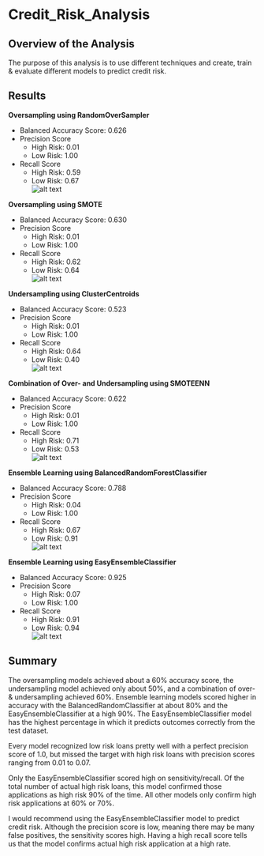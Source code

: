 # Credit_Risk_Analysis

## Overview of the Analysis
The purpose of this analysis is to use different techniques and create, train & evaluate different models to predict credit risk.

## Results
**Oversampling using RandomOverSampler**
- Balanced Accuracy Score: 0.626
- Precision Score
    - High Risk: 0.01
    - Low Risk: 1.00
- Recall Score
    - High Risk: 0.59
    - Low Risk: 0.67\
![alt text]()

**Oversampling using SMOTE**
- Balanced Accuracy Score: 0.630
- Precision Score
    - High Risk: 0.01
    - Low Risk: 1.00
- Recall Score
    - High Risk: 0.62
    - Low Risk: 0.64\
![alt text]()

**Undersampling using ClusterCentroids**
- Balanced Accuracy Score: 0.523
- Precision Score
    - High Risk: 0.01
    - Low Risk: 1.00
- Recall Score
    - High Risk: 0.64
    - Low Risk: 0.40\
![alt text]()

**Combination of Over\- and Undersampling using SMOTEENN**
- Balanced Accuracy Score: 0.622
- Precision Score
    - High Risk: 0.01
    - Low Risk: 1.00
- Recall Score
    - High Risk: 0.71
    - Low Risk: 0.53\
![alt text]()

**Ensemble Learning using BalancedRandomForestClassifier**
- Balanced Accuracy Score: 0.788
- Precision Score
    - High Risk: 0.04
    - Low Risk: 1.00
- Recall Score
    - High Risk: 0.67
    - Low Risk: 0.91\
![alt text]()

**Ensemble Learning using EasyEnsembleClassifier**
- Balanced Accuracy Score: 0.925
- Precision Score
    - High Risk: 0.07
    - Low Risk: 1.00
- Recall Score
    - High Risk: 0.91
    - Low Risk: 0.94\
![alt text]()

## Summary
The oversampling models achieved about a 60% accuracy score, the undersampling model achieved only about 50%, and a combination of over- & undersampling achieved 60%.  Ensemble learning models scored higher in accuracy with the BalancedRandomClassifier at about 80% and the EasyEnsembleClassifier at a high 90%.  The EasyEnsembleClassifier model has the highest percentage in which it predicts outcomes correctly from the test dataset.

Every model recognized low risk loans pretty well with a perfect precision score of 1.0, but missed the target with high risk loans with precision scores ranging from 0.01 to 0.07.

Only the EasyEnsembleClassifier scored high on sensitivity\/recall.  Of the total number of actual high risk loans, this model confirmed those applications as high risk 90% of the time.  All other models only confirm high risk applications at 60% or 70%.

I would recommend using the EasyEnsembleClassifier model to predict credit risk.  Although the precision score is low, meaning there may be many false positives, the sensitivity scores high.  Having a high recall score tells us that the model confirms actual high risk application at a high rate.